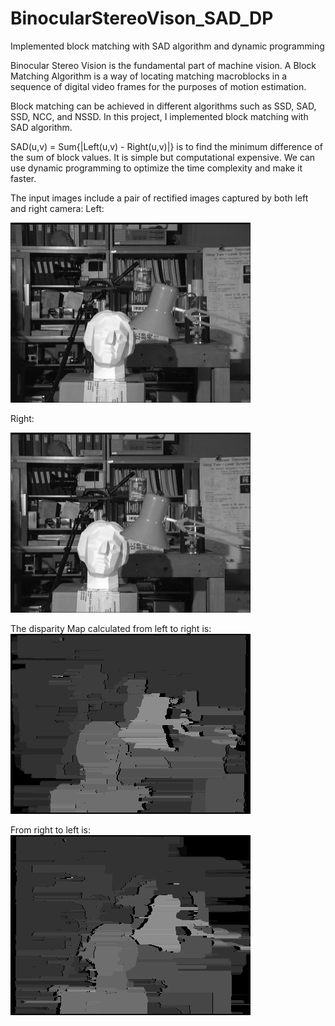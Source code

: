 # BinocularStereoVison_SAD_DP
Implemented block matching with SAD algorithm and dynamic programming

Binocular Stereo Vision is the fundamental part of machine vision. A Block Matching Algorithm is a way of locating matching macroblocks in a sequence of digital video frames for the purposes of motion estimation. 

Block matching can be achieved in different algorithms such as SSD, SAD, SSD, NCC, and NSSD. In this project, I implemented block matching with SAD algorithm.

SAD(u,v) = Sum{|Left(u,v) - Right(u,v)|}  is to find the minimum difference of the sum of block values. It is simple but computational expensive. We can use dynamic programming to optimize the time complexity and make it faster.


The input images include a pair of rectified images captured by both left and right camera:
Left:

![image](http://github.com/delphine777/BinocularStereoVison_SAD_DP/raw/master/left.jpg)

Right:

![image](http://github.com/delphine777/BinocularStereoVison_SAD_DP/raw/master/right.jpg)

The disparity Map calculated from left to right is:
![image](http://github.com/delphine777/BinocularStereoVison_SAD_DP/raw/master/disparity1.jpg)

From right to left is:
![image](http://github.com/delphine777/BinocularStereoVison_SAD_DP/raw/master/disparity2.jpg)
